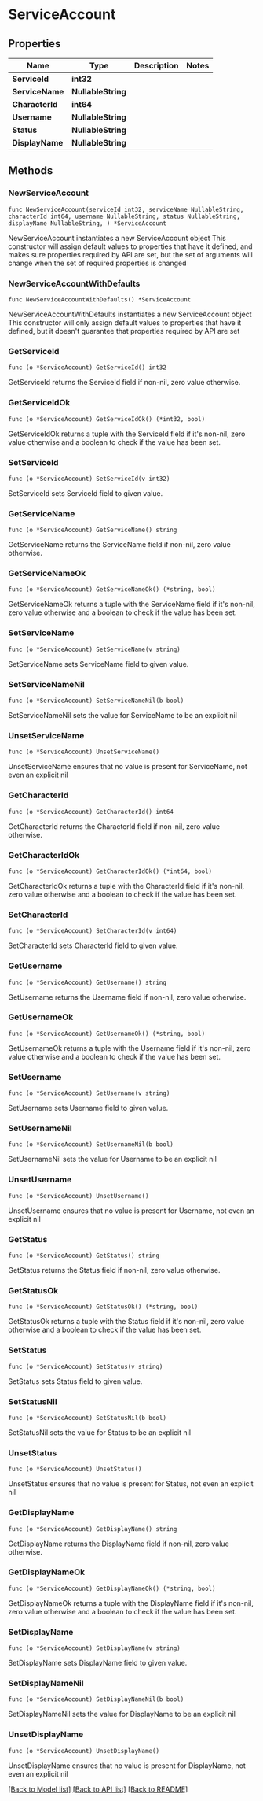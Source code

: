 # ServiceAccount

## Properties

Name | Type | Description | Notes
------------ | ------------- | ------------- | -------------
**ServiceId** | **int32** |  | 
**ServiceName** | **NullableString** |  | 
**CharacterId** | **int64** |  | 
**Username** | **NullableString** |  | 
**Status** | **NullableString** |  | 
**DisplayName** | **NullableString** |  | 

## Methods

### NewServiceAccount

`func NewServiceAccount(serviceId int32, serviceName NullableString, characterId int64, username NullableString, status NullableString, displayName NullableString, ) *ServiceAccount`

NewServiceAccount instantiates a new ServiceAccount object
This constructor will assign default values to properties that have it defined,
and makes sure properties required by API are set, but the set of arguments
will change when the set of required properties is changed

### NewServiceAccountWithDefaults

`func NewServiceAccountWithDefaults() *ServiceAccount`

NewServiceAccountWithDefaults instantiates a new ServiceAccount object
This constructor will only assign default values to properties that have it defined,
but it doesn't guarantee that properties required by API are set

### GetServiceId

`func (o *ServiceAccount) GetServiceId() int32`

GetServiceId returns the ServiceId field if non-nil, zero value otherwise.

### GetServiceIdOk

`func (o *ServiceAccount) GetServiceIdOk() (*int32, bool)`

GetServiceIdOk returns a tuple with the ServiceId field if it's non-nil, zero value otherwise
and a boolean to check if the value has been set.

### SetServiceId

`func (o *ServiceAccount) SetServiceId(v int32)`

SetServiceId sets ServiceId field to given value.


### GetServiceName

`func (o *ServiceAccount) GetServiceName() string`

GetServiceName returns the ServiceName field if non-nil, zero value otherwise.

### GetServiceNameOk

`func (o *ServiceAccount) GetServiceNameOk() (*string, bool)`

GetServiceNameOk returns a tuple with the ServiceName field if it's non-nil, zero value otherwise
and a boolean to check if the value has been set.

### SetServiceName

`func (o *ServiceAccount) SetServiceName(v string)`

SetServiceName sets ServiceName field to given value.


### SetServiceNameNil

`func (o *ServiceAccount) SetServiceNameNil(b bool)`

 SetServiceNameNil sets the value for ServiceName to be an explicit nil

### UnsetServiceName
`func (o *ServiceAccount) UnsetServiceName()`

UnsetServiceName ensures that no value is present for ServiceName, not even an explicit nil
### GetCharacterId

`func (o *ServiceAccount) GetCharacterId() int64`

GetCharacterId returns the CharacterId field if non-nil, zero value otherwise.

### GetCharacterIdOk

`func (o *ServiceAccount) GetCharacterIdOk() (*int64, bool)`

GetCharacterIdOk returns a tuple with the CharacterId field if it's non-nil, zero value otherwise
and a boolean to check if the value has been set.

### SetCharacterId

`func (o *ServiceAccount) SetCharacterId(v int64)`

SetCharacterId sets CharacterId field to given value.


### GetUsername

`func (o *ServiceAccount) GetUsername() string`

GetUsername returns the Username field if non-nil, zero value otherwise.

### GetUsernameOk

`func (o *ServiceAccount) GetUsernameOk() (*string, bool)`

GetUsernameOk returns a tuple with the Username field if it's non-nil, zero value otherwise
and a boolean to check if the value has been set.

### SetUsername

`func (o *ServiceAccount) SetUsername(v string)`

SetUsername sets Username field to given value.


### SetUsernameNil

`func (o *ServiceAccount) SetUsernameNil(b bool)`

 SetUsernameNil sets the value for Username to be an explicit nil

### UnsetUsername
`func (o *ServiceAccount) UnsetUsername()`

UnsetUsername ensures that no value is present for Username, not even an explicit nil
### GetStatus

`func (o *ServiceAccount) GetStatus() string`

GetStatus returns the Status field if non-nil, zero value otherwise.

### GetStatusOk

`func (o *ServiceAccount) GetStatusOk() (*string, bool)`

GetStatusOk returns a tuple with the Status field if it's non-nil, zero value otherwise
and a boolean to check if the value has been set.

### SetStatus

`func (o *ServiceAccount) SetStatus(v string)`

SetStatus sets Status field to given value.


### SetStatusNil

`func (o *ServiceAccount) SetStatusNil(b bool)`

 SetStatusNil sets the value for Status to be an explicit nil

### UnsetStatus
`func (o *ServiceAccount) UnsetStatus()`

UnsetStatus ensures that no value is present for Status, not even an explicit nil
### GetDisplayName

`func (o *ServiceAccount) GetDisplayName() string`

GetDisplayName returns the DisplayName field if non-nil, zero value otherwise.

### GetDisplayNameOk

`func (o *ServiceAccount) GetDisplayNameOk() (*string, bool)`

GetDisplayNameOk returns a tuple with the DisplayName field if it's non-nil, zero value otherwise
and a boolean to check if the value has been set.

### SetDisplayName

`func (o *ServiceAccount) SetDisplayName(v string)`

SetDisplayName sets DisplayName field to given value.


### SetDisplayNameNil

`func (o *ServiceAccount) SetDisplayNameNil(b bool)`

 SetDisplayNameNil sets the value for DisplayName to be an explicit nil

### UnsetDisplayName
`func (o *ServiceAccount) UnsetDisplayName()`

UnsetDisplayName ensures that no value is present for DisplayName, not even an explicit nil

[[Back to Model list]](../README.md#documentation-for-models) [[Back to API list]](../README.md#documentation-for-api-endpoints) [[Back to README]](../README.md)


